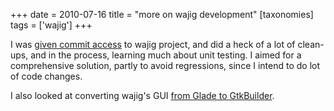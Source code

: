 +++
date = 2010-07-16
title = "more on wajig development"
[taxonomies]
tags = ['wajig']
+++

I was [given commit access] to wajig project, and did a heck of a lot of
clean-ups, and in the process, learning much about unit testing. I aimed
for a comprehensive solution, partly to avoid regressions, since I
intend to do lot of code changes.

I also looked at converting wajig's GUI [from Glade to GtkBuilder].

  [given commit access]: http://tshepang.net/my-first-wajig-contribution
  [from Glade to GtkBuilder]: http://developer.gnome.org/gtk2/stable/gtk-migrating-GtkBuilder.html
